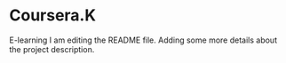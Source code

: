 # Coursera.K
E-learning
I am editing the README file. Adding some more details about the project description.

